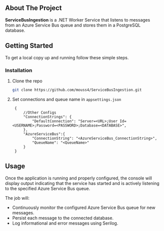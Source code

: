 
<!-- ABOUT THE PROJECT -->
## About The Project

**ServiceBusIngestion** is a .NET Worker Service that listens to messages from an Azure Service Bus queue and stores them in a PostgreSQL database.


<!-- GETTING STARTED -->
## Getting Started

To get a local copy up and running follow these simple steps.

### Installation

1. Clone the repo
   ```sh
   git clone https://github.com/mouss4/ServiceBusIngestion.git
   ```
2. Set connections and queue name in `appsettings.json`
   ```JS
    {
        //Other Configs
        "ConnectionStrings": {
            "DefaultConnection": "Server=<URL>;User Id=<USERNAME>;Password=<PASSWORD>;Database=<DATABASE>",
        },
        "AzureServiceBus":{
            "ConnectionString": "<AzureServiceBus_ConnectionString>",
            "QueueName": "<QueueName>"
        }
    }
   ```

<!-- USAGE EXAMPLES -->
## Usage

Once the application is running and properly configured, the console will display output indicating that the service has started and is actively listening to the specified Azure Service Bus queue.

The job will:

- Continuously monitor the configured Azure Service Bus queue for new messages.
- Persist each message to the connected database.
- Log informational and error messages using Serilog.